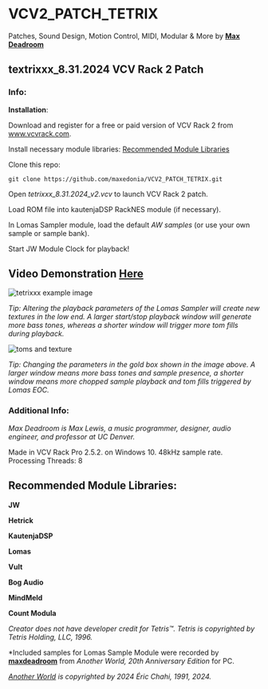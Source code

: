 # VCV2_PATCH_TETRIX
Patches, Sound Design, Motion Control, MIDI, Modular & More
by **[Max Deadroom](https://maxedonia.myportfolio.com)**

## textrixxx_8.31.2024 VCV Rack 2 Patch

### Info:

**Installation**:

Download and register for a free or paid version of VCV Rack 2 from www.vcvrack.com. 

Install necessary module libraries: [Recommended Module Libraries](https://github.com/maxedonia/VCV2_PATCH_TETRIX.git)

Clone this repo:

`git clone https://github.com/maxedonia/VCV2_PATCH_TETRIX.git`

Open *tetrixxx_8.31.2024_v2.vcv* to launch VCV Rack 2 patch.

Load ROM file into kautenjaDSP RackNES module (if necessary).

In Lomas Sampler module, load the default *AW samples* (or use your own sample or sample bank).

Start JW Module Clock for playback!

## Video Demonstration [Here](https://youtu.be/acnlVYxxT5I)

![tetrixxx example image](https://github.com/user-attachments/assets/b0250c32-173d-43fb-a236-9c0c02f5a525)


*Tip: Altering the playback parameters of the Lomas Sampler will create new textures in the low end. A larger start/stop playback window will generate more bass tones, whereas a shorter window will trigger more tom fills during playback.*

![toms and texture](https://github.com/user-attachments/assets/a5d03bf2-a8a6-4acf-a2d1-c303b61c637b)

*Tip: Changing the parameters in the gold box shown in the image above. A larger window means more bass tones and sample presence, a shorter window means more chopped sample playback and tom fills triggered by Lomas EOC.*

### Additional Info: 

*Max Deadroom is Max Lewis, a music programmer, designer, audio engineer, and professor at UC Denver.*

Made in VCV Rack Pro 2.5.2. on Windows 10. 48kHz sample rate. Processing Threads: 8

## **Recommended Module Libraries**:

**JW**

**Hetrick** 

**KautenjaDSP**

**Lomas**

**Vult**

**Bog Audio**

**MindMeld**

**Count Modula**

*Creator does not have developer credit for Tetris™. Tetris is copyrighted by Tetris Holding, LLC, 1996.*

*Included samples for Lomas Sample Module were recorded by **[maxdeadroom](https://maxedonia.myportfolio.com)** from *Another World, 20th Anniversary Edition* for PC. 

*[Another World](https://www.moma.org/collection/works/162458) is copyrighted by 2024 Éric Chahi, 1991, 2024.*

